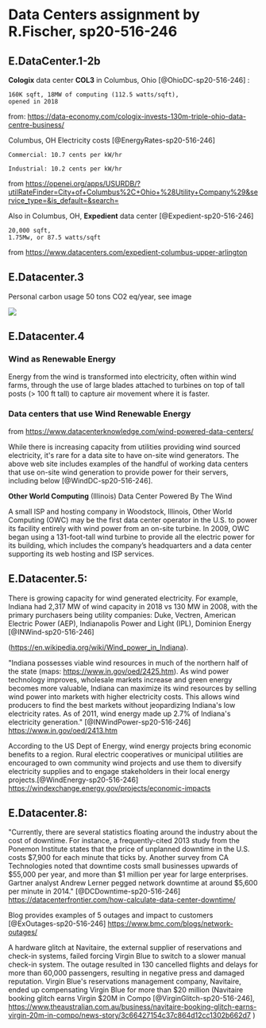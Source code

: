 # Data Centers assignment by R.Fischer, sp20-516-246

## E.DataCenter.1-2b

**Cologix** data center **COL3** in Columbus, Ohio [@OhioDC-sp20-516-246] : 

    160K sqft, 18MW of computing (112.5 watts/sqft), 
    opened in 2018

from: <https://data-economy.com/cologix-invests-130m-triple-ohio-data-centre-business/>

Columbus, OH Electricity costs [@EnergyRates-sp20-516-246] 

    Commercial: 10.7 cents per kW/hr 

    Industrial: 10.2 cents per kW/hr

from <https://openei.org/apps/USURDB/?utilRateFinder=City+of+Columbus%2C+Ohio+%28Utility+Company%29&service_type=&is_default=&search=>

Also in Columbus, OH,  **Expedient** data center [@Expedient-sp20-516-246]
 
    20,000 sqft,
    1.75Mw, or 87.5 watts/sqft

from  <https://www.datacenters.com/expedient-columbus-upper-arlington>

## E.Datacenter.3

Personal carbon usage 50 tons CO2 eq/year, see image

![](images/personalcarbon.PNG)

## E.Datacenter.4

### Wind as Renewable Energy
Energy from the wind is transformed into electricity, often within wind farms, through the use of large blades attached to turbines on top of tall posts (> 100 ft tall) to capture air movement where it is faster.   

### Data centers that use Wind Renewable Energy

from <https://www.datacenterknowledge.com/wind-powered-data-centers/>

While there is increasing capacity from utilities providing wind sourced electricity, it's rare for a data site to have on-site wind generators.  The above web site includes examples of the handful of working data centers that use on-site wind generation to provide power for their servers, including below [@WindDC-sp20-516-246].

**Other World Computing** (Illinois)
Data Center Powered By The Wind

A small lSP and hosting company in Woodstock, Illinois, Other World Computing (OWC) may be the first data center operator in the U.S. to power its facility entirely with wind power from an on-site turbine. In 2009, OWC began using a 131-foot-tall wind turbine to provide all the electric power for its building, which includes the company’s headquarters and a data center supporting its web hosting and ISP services.

## E.Datacenter.5:

There is growing capacity for wind generated electricity.
For example, Indiana had 2,317 MW of wind capacity in 2018 vs 130 MW in 2008, with the primary purchasers being utility companies: Duke, Vectren, American Electric Power (AEP), Indianapolis Power and Light (IPL), Dominion Energy [@INWind-sp20-516-246]

(<https://en.wikipedia.org/wiki/Wind_power_in_Indiana>).

"Indiana possesses viable wind resources in much of the northern half of the state (maps: <https://www.in.gov/oed/2425.htm>).  As wind power technology improves, wholesale markets increase and green energy becomes more valuable, Indiana can maximize its wind resources by selling wind power into markets with higher electricity costs. This allows wind producers to find the best markets without jeopardizing Indiana's low electricity rates. As of 2011, wind energy made up 2.7% of Indiana's electricity generation." [@INWindPower-sp20-516-246]  <https://www.in.gov/oed/2413.htm>

According to the US Dept of Energy, wind energy projects bring economic benefits to a region.  Rural electric cooperatives or municipal utilities are encouraged to own community wind projects and use them to diversify electricity supplies and to engage stakeholders in their local energy projects.[@WindEnergy-sp20-516-246] <https://windexchange.energy.gov/projects/economic-impacts>

## E.Datacenter.8:

"Currently, there are several statistics floating around the industry about the cost of downtime. For instance, a frequently-cited 2013 study from the Ponemon Institute states that the price of unplanned downtime in the U.S. costs $7,900 for each minute that ticks by. Another survey from CA Technologies noted that downtime costs small businesses upwards of $55,000 per year, and more than $1 million per year for large enterprises. Gartner analyst Andrew Lerner pegged network downtime at around $5,600 per minute in 2014." [@DCDowntime-sp20-516-246] <https://datacenterfrontier.com/how-calculate-data-center-downtime/>

Blog provides examples of 5 outages and impact to customers [@ExOutages-sp20-516-246]  <https://www.bmc.com/blogs/network-outages/>

A hardware glitch at Navitaire, the external supplier of reservations and check-in systems, failed forcing Virgin Blue to switch to a slower manual check-in system.  The outage resulted in 130 cancelled flights and delays for more than 60,000 passengers, resulting in negative press and damaged reputation. Virgin Blue's reservations management company, Navitaire, ended up compensating Virgin Blue for more than $20 million (Navitaire booking glitch earns Virgin $20M in Compo [@VirginGlitch-sp20-516-246], <https://www.theaustralian.com.au/business/navitaire-booking-glitch-earns-virgin-20m-in-compo/news-story/3c66427154c37c864d12cc1302b662d7> )
 